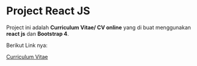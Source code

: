 # Project React JS

Project ini adalah **Curriculum Vitae/ CV online** yang di buat menggunakan **react js** dan **Bootstrap 4**.

Berikut Link nya:

[Curriculum Vitae](https://cv-online-rubi.netlify.com/)